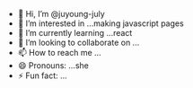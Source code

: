 - 👋 Hi, I’m @juyoung-july
- 👀 I’m interested in ...making javascript pages
- 🌱 I’m currently learning ...react
- 💞️ I’m looking to collaborate on ...
- 📫 How to reach me ...
- 😄 Pronouns: ...she
- ⚡ Fun fact: ...

<!---
juyoung-july/juyoung-july is a ✨ special ✨ repository because its `README.md` (this file) appears on your GitHub profile.
You can click the Preview link to take a look at your changes.
--->
